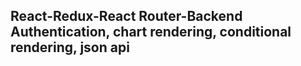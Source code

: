 ## React-Redux-React Router-Backend Authentication, chart rendering, conditional rendering, json api



